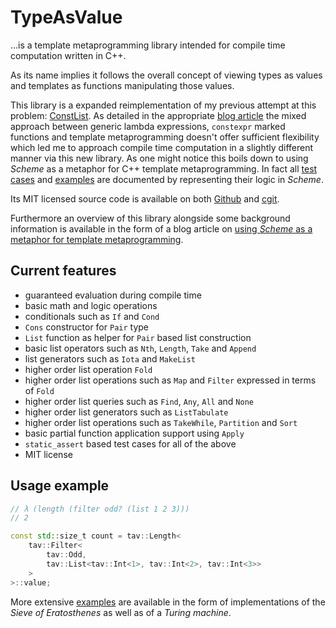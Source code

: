 # TypeAsValue

…is a template metaprogramming library intended for compile time computation written in C++.

As its name implies it follows the overall concept of viewing types as values and templates as functions manipulating those values.

This library is a expanded reimplementation of my previous attempt at this problem: [ConstList]. As detailed in the appropriate [blog article] the mixed approach between generic lambda expressions, `constexpr` marked functions and template metaprogramming doesn't offer sufficient flexibility which led me to approach compile time computation in a slightly different manner via this new library. As one might notice this boils down to using _Scheme_ as a metaphor for C++ template metaprogramming. In fact all [test cases] and [examples] are documented by representing their logic in _Scheme_.

Its MIT licensed source code is available on both [Github] and [cgit].

Furthermore an overview of this library alongside some background information is available in the form of a blog article on [using _Scheme_ as a metaphor for template metaprogramming].

## Current features

* guaranteed evaluation during compile time
* basic math and logic operations
* conditionals such as `If` and `Cond`
* `Cons` constructor for `Pair` type
* `List` function as helper for `Pair` based list construction
* basic list operators such as `Nth`, `Length`, `Take` and `Append`
* list generators such as `Iota` and `MakeList`
* higher order list operation `Fold`
* higher order list operations such as `Map` and `Filter` expressed in terms of `Fold`
* higher order list queries such as `Find`, `Any`, `All` and `None`
* higher order list generators such as `ListTabulate`
* higher order list operations such as `TakeWhile`, `Partition` and `Sort`
* basic partial function application support using `Apply`
* `static_assert` based test cases for all of the above
* MIT license

## Usage example

```cpp
// λ (length (filter odd? (list 1 2 3)))
// 2

const std::size_t count = tav::Length<
    tav::Filter<
        tav::Odd,
        tav::List<tav::Int<1>, tav::Int<2>, tav::Int<3>>
    >
>::value;
```

More extensive [examples] are available in the form of implementations of the _Sieve of Eratosthenes_ as well as of a _Turing machine_.

[ConstList]: /page/const_list/
[blog article]: /article/a_look_at_compile_time_computation_in_cpp/
[using _Scheme_ as a metaphor for template metaprogramming]: /article/using_scheme_as_a_metaphor_for_template_metaprogramming/
[Github]: https://github.com/KnairdA/TypeAsValue/
[cgit]: http://code.kummerlaender.eu/TypeAsValue/
[test cases]: https://github.com/KnairdA/TypeAsValue/blob/master/test.cc
[examples]: https://github.com/KnairdA/TypeAsValue/blob/master/example/

